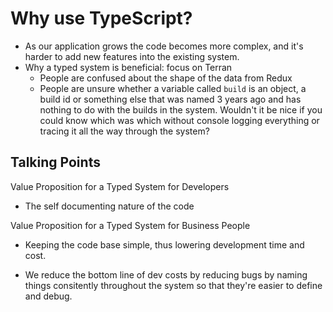 # Why use TypeScript?

- As our application grows the code becomes more complex, and 
it's harder to add new features into the existing system. 
- Why a typed system is beneficial: focus on Terran
  - People are confused about the shape of the data from Redux
  - People are unsure whether a variable called `build` is an object, a build id or something else that was named 3 years ago and has nothing to do with the builds in the system. Wouldn't it be nice if you could know which was which without console logging everything or tracing it all the way through the system?

## Talking Points
  Value Proposition for a Typed System for Developers 
  - The self documenting nature of the code 

  Value Proposition for a Typed System for Business People
  - Keeping the code base simple, thus lowering development time and cost.  

  - We reduce the bottom line of dev costs by reducing bugs by naming things consitently throughout the system so that they're easier to define and debug. 